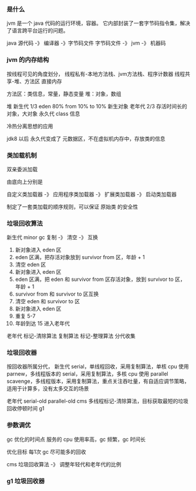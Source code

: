 ### 是什么
jvm 是一个 java 代码的运行环境，容器。
它内部封装了一套字节码指令集，解决了语言跨平台运行的问题。

java 源代码 -》 编译器 -》字节码文件
字节码文件 -》 jvm -》 机器码

### jvm 的内存结构
按线程可见的角度划分，
线程私有-本地方法栈、jvm方法栈、程序计数器
线程共享-堆、方法区
直接内存

方法区：类信息，常量，静态变量
堆：对象，数组

堆
新生代 1/3  eden 80%  from 10%  to 10%   新生对象
老年代 2/3 存活时间长的对象，大对象
永久代 class 信息

冷热分离思想的应用

jdk8 以后 永久代变成了 元数据区，不在虚拟机内存中，存放类的信息

### 类加载机制
双亲委派加载

由底向上分别是

自定义类加载器 -》 应用程序类加载器 -》 扩展类加载器 -》 启动类加载器

制定了一套类加载的顺序规则，可以保证 原始类 的安全性


### 垃圾回收算法
新生代
minor gc
复制 -》 清空 -》 互换

1. 新对象进入 eden 区
2. eden 区满，把存活对象放到 survivor from 区，年龄 + 1
3. 清空 eden 区
4. 新对象进入 eden 区
5. eden 区满，把 eden 和 survivor from 区存活对象，放到 survivor to 区， 年龄 + 1
6. survivor from 和 survivor to 区互换
7. 清空 eden 和 survivor to 区
8. 新对象进入 eden 区
9. 重复 5-7
10. 年龄到达 15 进入老年代

老年代
标记-清除算法
复制算法
标记-整理算法
分代收集

### 垃圾回收器
按回收器所属分代，
新生代
serial，单线程回收，采用复制算法，单核 cpu 使用
parnew，多线程版本的 serial，采用复制算法，多核 cpu 使用
parallel scavenge，多线程版本，采用复制算法，重点关注吞吐量，有自适应调节策略，适用于计算多，没有太多交互的场景

老年代
serial-old
parallel-old
cms 多线程标记-清除算法，目标获取最短的垃圾回收停顿时间
g1

### 参数调优
gc 优化的时间点
服务的 cpu 使用率高，gc 频繁，gc 时间长

优化目标
每1次 gc 尽可能多的回收

cms 垃圾回收算法 -》 调整年轻代和老年代的比例

### g1 垃圾回收器
